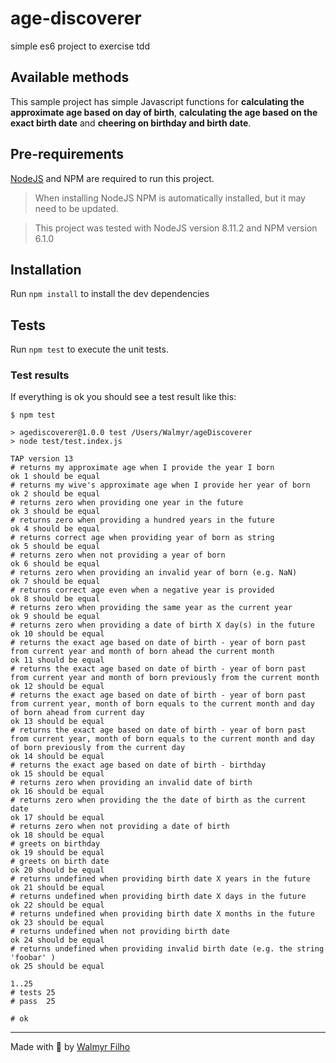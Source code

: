 # age-discoverer
simple es6 project to exercise tdd

## Available methods

This sample project has simple Javascript functions for **calculating the approximate age based on day of birth**, **calculating the age based on the exact birth date** and **cheering on birthday and birth date**.

## Pre-requirements

[NodeJS](https://nodejs.org/) and NPM are required to run this project.

> When installing NodeJS NPM is automatically installed, but it may need to be updated.

> This project was tested with NodeJS version 8.11.2 and NPM version 6.1.0

## Installation

Run `npm install` to install the dev dependencies

## Tests

Run `npm test` to execute the unit tests.

### Test results

If everything is ok you should see a test result like this:

```
$ npm test

> agediscoverer@1.0.0 test /Users/Walmyr/ageDiscoverer
> node test/test.index.js

TAP version 13
# returns my approximate age when I provide the year I born
ok 1 should be equal
# returns my wive's approximate age when I provide her year of born
ok 2 should be equal
# returns zero when providing one year in the future
ok 3 should be equal
# returns zero when providing a hundred years in the future
ok 4 should be equal
# returns correct age when providing year of born as string
ok 5 should be equal
# returns zero when not providing a year of born
ok 6 should be equal
# returns zero when providing an invalid year of born (e.g. NaN)
ok 7 should be equal
# returns correct age even when a negative year is provided
ok 8 should be equal
# returns zero when providing the same year as the current year
ok 9 should be equal
# returns zero when providing a date of birth X day(s) in the future
ok 10 should be equal
# returns the exact age based on date of birth - year of born past from current year and month of born ahead the current month
ok 11 should be equal
# returns the exact age based on date of birth - year of born past from current year and month of born previously from the current month
ok 12 should be equal
# returns the exact age based on date of birth - year of born past from current year, month of born equals to the current month and day of born ahead from current day
ok 13 should be equal
# returns the exact age based on date of birth - year of born past from current year, month of born equals to the current month and day of born previously from the current day
ok 14 should be equal
# returns the exact age based on date of birth - birthday
ok 15 should be equal
# returns zero when providing an invalid date of birth
ok 16 should be equal
# returns zero when providing the the date of birth as the current date
ok 17 should be equal
# returns zero when not providing a date of birth
ok 18 should be equal
# greets on birthday
ok 19 should be equal
# greets on birth date
ok 20 should be equal
# returns undefined when providing birth date X years in the future
ok 21 should be equal
# returns undefined when providing birth date X days in the future
ok 22 should be equal
# returns undefined when providing birth date X months in the future
ok 23 should be equal
# returns undefined when not providing birth date
ok 24 should be equal
# returns undefined when providing invalid birth date (e.g. the string 'foobar' )
ok 25 should be equal

1..25
# tests 25
# pass  25

# ok
```
___

Made with 💚 by [Walmyr Filho](http://walmyr-filho.com)
